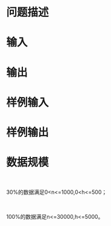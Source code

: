 

# 问题描述



# 输入



# 输出



# 样例输入



# 样例输出



# 数据规模


<p>
	<br/>
</p>
<div>
	<div>
		30%的数据满足0&lt;n&lt;=1000,0&lt;h&lt;=500；
	</div>
</div>
<p>
	<br/>
</p>
<p>
	100%的数据满足n&lt;=30000,h&lt;=5000。
</p>

